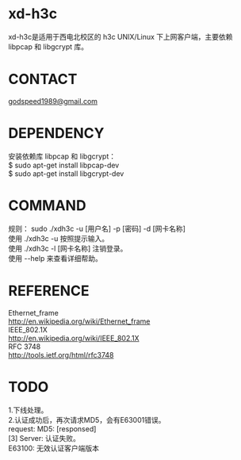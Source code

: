 xd-h3c
======
xd-h3c是适用于西电北校区的 h3c UNIX/Linux 下上网客户端，主要依赖 libpcap 和 libgcrypt 库。

CONTACT
=======
godspeed1989@gmail.com

DEPENDENCY
=========
安装依赖库 libpcap 和 libgcrypt：   
$ sudo apt-get install libpcap-dev    
$ sudo apt-get install libgcrypt-dev    

COMMAND
=======
规则：
	sudo ./xdh3c -u [用户名] -p [密码] -d [网卡名称]    
使用 ./xdh3c -u 按照提示输入。   
使用 ./xdh3c -l [网卡名称] 注销登录。   
使用  --help 来查看详细帮助。    

REFERENCE
=========
Ethernet_frame   
http://en.wikipedia.org/wiki/Ethernet_frame   
IEEE_802.1X   
http://en.wikipedia.org/wiki/IEEE_802.1X   
RFC 3748   
http://tools.ietf.org/html/rfc3748   

TODO
====
1.下线处理。   
2.认证成功后，再次请求MD5，会有E63001错误。   
	request: MD5: [responsed]    
	[3] Server: 认证失败。   
	E63100: 无效认证客户端版本   

